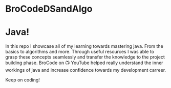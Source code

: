 # BroCodeDSandAlgo
 
# Java!

In this repo I showcase all of my learning towards mastering java. From the basics to algorithms and more. Through useful resources I was able to grasp these concepts seamlessly and transfer the knowledge to the project building
phase. BroCode on 📺 YouTube helped really understand the inner workings of java and increase confidence towards my development carreer.

Keep on coding! 
